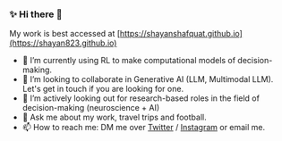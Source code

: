 ### ✨ Hi there 👋

My work is best accessed at [https://shayanshafquat.github.io](https://shayan823.github.io)

- 🔭 I’m currently using RL to make computational models of decision-making.
- 👯 I’m looking to collaborate in Generative AI (LLM, Multimodal LLM). Let's get in touch if you are looking for one.
- 🤔 I’m actively looking out for research-based roles in the field of decision-making (neuroscience + AI)
- 💬 Ask me about my work, travel trips and football.
- 📫 How to reach me: DM me over [Twitter](https://twitter.com/shayan1618) / [Instagram](https://www.instagram.com/shayanshafquat/) or email me.
